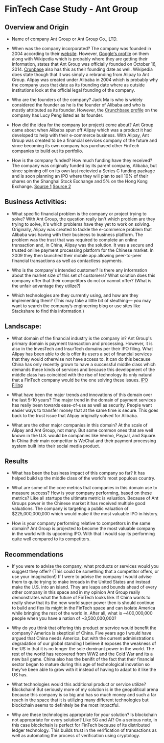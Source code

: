 # FinTech Case Study - Ant Group

## Overview and Origin

* Name of company
Ant Group or Ant Group Co., LTD.
* When was the company incorporated?
The company was founded in 2004 according to their [website](https://www.antgroup.com/en/about/history). However, [Google's profile](https://en.wikipedia.org/wiki/Ant_Group) on them along with Wikipedia which is probably where they are getting their information, states that Ant Group was officially founded on October 16, 2014. [Crunbase](https://www.crunchbase.com/organization/ant-financial) also has this as their founding date as well. Wikipedia does state though that it was simply a rebranding from Alipay to Ant Group. Alipay was created under Alibaba in 2004 which is probably why the company uses that date as its founding date where as outside institutions look at the official legal founding of the company. 

* Who are the founders of the company?
Jack Ma is who is widely considered the founder as he is the founder of Alibaba and who is mostly attributed as its founder. However, the [Crunchbase profile](https://www.crunchbase.com/organization/ant-financial) on the company has Lucy Peng listed as its founder. 

* How did the idea for the company (or project) come about?
Ant Group came about when Alibaba spun off Alipay which was a product it had developed to help with their e-commerce business. With Alipay, Ant Group was created to be a financial services company of the future and since becoming its own company has purchased other FinTech companies to build out its portfolio. 

* How is the company funded? How much funding have they received?
The company was originally funded by its parent company, Alibaba, but since spinning off on its own last recievied a Series C funding package and is soon planning an IPO where they will plan to sell 10% of their shares on the Shanghai Stock Exchange and 5% on the Hong Kong Exchange. [Source 1](https://www.crunchbase.com/organization/ant-financial) [Source 2](https://marker.medium.com/how-ant-group-became-the-biggest-fintech-company-in-the-world-7afae29ec1d3)

## Business Activities:

* What specific financial problem is the company or project trying to solve?
With Ant Group, the question really isn't which problem are they trying to solve, it's which problems have they yet to work on solving. Originally, Alipay was created to tackle the e-commerce problem that Alibaba was having with their business to business platform. The problem was the trust that was required to complete an online transaction and, in China, Alipay was the solution. It was a secure and trusted online payment processing platform for the Chinese market. In 2009 they then launched their mobile app allowing peer-to-peer financial transactions as well as contactless payments. 

* Who is the company's intended customer?  Is there any information about the market size of this set of customers?
What solution does this company offer that their competitors do not or cannot offer? (What is the unfair advantage they utilize?)

* Which technologies are they currently using, and how are they implementing them? (This may take a little bit of sleuthing–– you may want to search the company’s engineering blog or use sites like Stackshare to find this information.)


## Landscape:

* What domain of the financial industry is the company in?
Ant Group's primary domain is payment transaction and processing. However, it is also in the InvesTech and InsurTech domains per their IPO filing. What Alipay has been able to do is offer its users a set of financial services that they would otherwise not have access to. It can do this because China has only recently grown to have a successful middle class which demands these kinds of services and because this development of the middle class has coincided with the rise of technology its only natural that a FinTech company would be the one solving these issues. [IPO Filing](https://www1.hkexnews.hk/app/sehk/2020/102484/documents/sehk20082500535.pdf)

* What have been the major trends and innovations of this domain over the last 5-10 years?
The major trend in the domain of payment services has really been towards ease-of-use as well as security. People want easier ways to transfer money that at the same time is secure. This goes back to the trust issue that Alipay originally solved for Alibaba. 

* What are the other major companies in this domain?
At the scale of Alipay and Ant Group, not many. But some common ones that are well known in the U.S. would be companies like Venmo, Paypal, and Square. In China their main competitor is WeChat and their payment processing system built into their social media product. 


## Results

* What has been the business impact of this company so far?
It has helped build up the middle class of the world's most populous country. 

* What are some of the core metrics that companies in this domain use to measure success? How is your company performing, based on these metrics?
Like all startups the ultimate metric is valuation. Because of Ant Groups power in the Chinese market it has received multiple good valuations. The company is targeting a public valuation of $225,000,000,000 which would make it the most valuable IPO in history. 

* How is your company performing relative to competitors in the same domain?
Ant Group is projected to become the most valuable company in the world with its upcoming IPO. With that I would say its performing quite well compared to its competitors. 


## Recommendations

* If you were to advise the company, what products or services would you suggest they offer? (This could be something that a competitor offers, or use your imagination!)
If I were to advise the company I would advise them to quite trying to make inroads in the United States and instead make the U.S. into an island. They are leaps and bounds ahead of every other company in this space and in my opinion Ant Group really demonstrates what the future of FinTech looks like. If China wants to really show that its the new world super power then is should continue to build and flex its might in the FinTech space and can isolate America while bringing the rest of the world in. After all, what is ~400,000,000 people when you have a nation of ~3,500,000,000?

* Why do you think that offering this product or service would benefit the company?
America is skeptical of China. Five years ago I would have argued that China needs America, but with the current administrations degradation of our global standing I believe it exposes the weakness of the US in that it is no longer the sole dominant power in the world. The rest of the world has recovered from WW2 and the Cold War and its a new ball game. China also has the benifit of the fact that their financial sector began to mature during this age of technological inovation so they've been able to grow with it instead of having to adapt to it like the US has. 

* What technologies would this additional product or service utilize?
Blockchain! But seriously more of my solution is in the geopolitical arena because this company is so big and has so much money and such a far reach in the space that it is utilizing many different technologies but blockchain seems to definitely be the most impactful. 

* Why are these technologies appropriate for your solution?
Is blockchain not appropriate for every solution? Like 5G and AI? On a serious note, in this case blockchain is perfect for FinTech because of its distributed ledger technology. This builds trust in the verification of transactions as well as automating the process of verification using cryptology. 
